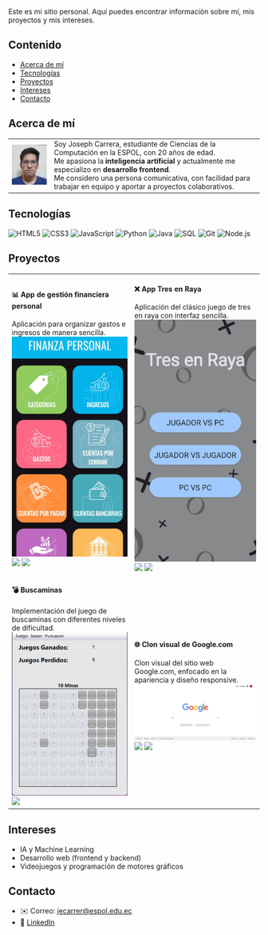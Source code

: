 Este es mi sitio personal. Aquí puedes encontrar información sobre mí, mis
proyectos y mis intereses.

## Contenido
- [Acerca de mí](#acerca-de-mí)
- [Tecnologías](#tecnologías)
- [Proyectos](#proyectos)
- [Intereses](#intereses)
- [Contacto](#contacto)  

## Acerca de mí

<table>
  <tr>
    <td>
      <img src="assets/foto_perfil.jpg" alt="Joseph Carrera" width="150"/>
    </td>
    <td>
      Soy Joseph Carrera, estudiante de Ciencias de la Computación en la ESPOL, con 20 años de edad.<br>
      Me apasiona la <b>inteligencia artificial</b> y actualmente me especializo en <b>desarrollo frontend</b>.<br>
      Me considero una persona comunicativa, con facilidad para trabajar en equipo y aportar a proyectos colaborativos.
    </td>
  </tr>
</table>


## Tecnologías

![HTML5](https://img.shields.io/badge/HTML5-E34F26?style=for-the-badge&logo=html5&logoColor=white)
![CSS3](https://img.shields.io/badge/CSS3-1572B6?style=for-the-badge&logo=css3&logoColor=white)
![JavaScript](https://img.shields.io/badge/JavaScript-F7DF1E?style=for-the-badge&logo=javascript&logoColor=black)
![Python](https://img.shields.io/badge/Python-3776AB?style=for-the-badge&logo=python&logoColor=white)
![Java](https://img.shields.io/badge/Java-007396?style=for-the-badge&logo=java&logoColor=white)
![SQL](https://img.shields.io/badge/SQL-4479A1?style=for-the-badge&logo=postgresql&logoColor=white)
![Git](https://img.shields.io/badge/Git-F05032?style=for-the-badge&logo=git&logoColor=white)
![Node.js](https://img.shields.io/badge/Node.js-339933?style=for-the-badge&logo=node.js&logoColor=white)


## Proyectos

<table>
  <tr>
    <td>
      <h4>📊 App de gestión financiera personal</h4>
      Aplicación para organizar gastos e ingresos de manera sencilla.<br>
      <img src="assets/finanzas.jpeg" alt="Gestión financiera" width="300"/><br>
      <img src="https://img.shields.io/badge/Java-007396?style=for-the-badge&logo=java&logoColor=white" height="20"/>
      <img src="https://img.shields.io/badge/Android-3DDC84?style=for-the-badge&logo=android&logoColor=white" height="20"/><br>
    </td>
    <td>
      <h4>❌ App Tres en Raya</h4>
      Aplicación del clásico juego de tres en raya con interfaz sencilla.<br>
      <img src="assets/tres-en-raya.jpeg" alt="Tres en Raya" width="300"/><br>
      <img src="https://img.shields.io/badge/Java-007396?style=for-the-badge&logo=java&logoColor=white" height="20"/>
      <img src="https://img.shields.io/badge/Android-3DDC84?style=for-the-badge&logo=android&logoColor=white" height="20"/>
    </td>
  </tr>
  <tr>
    <td>
      <h4>💣 Buscaminas</h4>
      Implementación del juego de buscaminas con diferentes niveles de dificultad.<br>
      <img src="assets/buscaminas.png" alt="Buscaminas" width="300"/><br>
      <img src="https://img.shields.io/badge/Java-007396?style=for-the-badge&logo=java&logoColor=white" height="20"/><br>
    </td>
    <td>
      <h4>🌐 Clon visual de Google.com</h4>
      Clon visual del sitio web Google.com, enfocado en la apariencia y diseño responsive.<br>
      <img src="assets/google-clon.png" alt="Clon Google" width="600"/><br>
      <img src="https://img.shields.io/badge/HTML5-E34F26?style=for-the-badge&logo=html5&logoColor=white" height="20"/>
      <img src="https://img.shields.io/badge/CSS3-1572B6?style=for-the-badge&logo=css3&logoColor=white" height="20"/><br>
    </td>
  </tr>
</table>
  
## Intereses

- IA y Machine Learning
- Desarrollo web (frontend y backend)
- Videojuegos y programación de motores gráficos


## Contacto
- ✉️ Correo: jecarrer@espol.edu.ec
- 💼 [LinkedIn](www.linkedin.com/in/joseph-carrera-4b959b309) 
